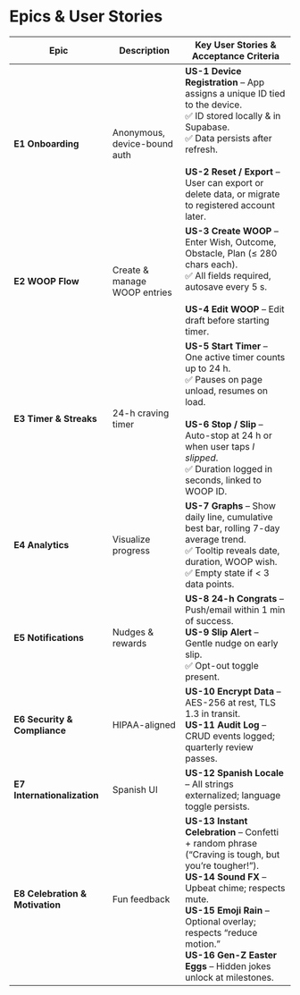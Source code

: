 # Epics & User Stories

| Epic | Description | Key User Stories & Acceptance Criteria |
|------|-------------|----------------------------------------|
| **E1 Onboarding** | Anonymous, device-bound auth | **US-1 Device Registration** – App assigns a unique ID tied to the device.<br>✅ ID stored locally & in Supabase.<br>✅ Data persists after refresh.<br><br>**US-2 Reset / Export** – User can export or delete data, or migrate to registered account later. |
| **E2 WOOP Flow** | Create & manage WOOP entries | **US-3 Create WOOP** – Enter Wish, Outcome, Obstacle, Plan (≤ 280 chars each).<br>✅ All fields required, autosave every 5 s.<br><br>**US-4 Edit WOOP** – Edit draft before starting timer. |
| **E3 Timer & Streaks** | 24-h craving timer | **US-5 Start Timer** – One active timer counts up to 24 h.<br>✅ Pauses on page unload, resumes on load.<br><br>**US-6 Stop / Slip** – Auto-stop at 24 h or when user taps *I slipped*.<br>✅ Duration logged in seconds, linked to WOOP ID. |
| **E4 Analytics** | Visualize progress | **US-7 Graphs** – Show daily line, cumulative best bar, rolling 7-day average trend.<br>✅ Tooltip reveals date, duration, WOOP wish.<br>✅ Empty state if < 3 data points. |
| **E5 Notifications** | Nudges & rewards | **US-8 24-h Congrats** – Push/email within 1 min of success.<br>**US-9 Slip Alert** – Gentle nudge on early slip.<br>✅ Opt-out toggle present. |
| **E6 Security & Compliance** | HIPAA-aligned | **US-10 Encrypt Data** – AES-256 at rest, TLS 1.3 in transit.<br>**US-11 Audit Log** – CRUD events logged; quarterly review passes. |
| **E7 Internationalization** | Spanish UI | **US-12 Spanish Locale** – All strings externalized; language toggle persists. |
| **E8 Celebration & Motivation** | Fun feedback | **US-13 Instant Celebration** – Confetti + random phrase (“Craving is tough, but you’re tougher!”).<br>**US-14 Sound FX** – Upbeat chime; respects mute.<br>**US-15 Emoji Rain** – Optional overlay; respects “reduce motion.”<br>**US-16 Gen-Z Easter Eggs** – Hidden jokes unlock at milestones. |
